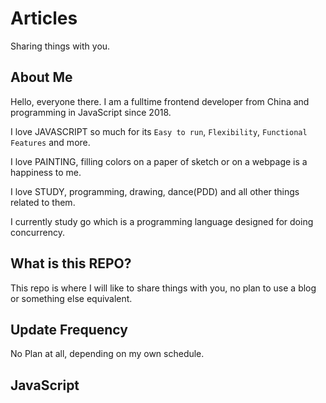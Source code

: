 # Articles
Sharing things with you.

## About Me
Hello, everyone there. I am a fulltime frontend developer from China and programming in JavaScript since 2018.

I love JAVASCRIPT so much for its `Easy to run`, `Flexibility`, `Functional Features` and more.

I love PAINTING, filling colors on a paper of sketch or on a webpage is a happiness to me.

I love STUDY, programming, drawing, dance(PDD) and all other things related to them.

I currently study go which is a programming language designed for doing concurrency.

## What is this REPO?
This repo is where I will like to share things with you, no plan to use a blog or something else equivalent.

## Update Frequency
No Plan at all, depending on my own schedule.

## JavaScript
